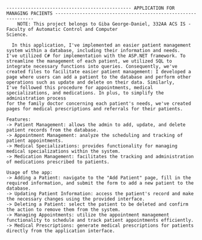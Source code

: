     ---------------------------------------------- APPLICATION FOR MANAGING PACIENTS --------------------------------------------------------------
        NOTE: This project belongs to Giba George-Daniel, 332AA ACS IS - Faculty of Automatic Control and Computer
    Science. 

      In this application, I've implemented an easier patient management system within a database, including their information and needs.
    I've utilized C# for implementation with the ASP.NET framework. To streamline the management of each patient, we utilized SQL to 
    integrate necessary functions into queries. Consequently, we've created files to facilitate easier patient management: I developed a 
    page where users can add a patient to the database and perform other operations such as update and delete on their data. Similarly, 
    I've followed this procedure for appointments, medical specializations, and medications. In plus, to simplify the administration process 
    for the family doctor concerning each patient's needs, we've created pages for medical prescriptions and referrals for their patients.
    
    Features:
    -> Patient Management: allows the admin to add, update, and delete patient records from the database.
    -> Appointment Management: analyze the scheduling and tracking of patient appointments.
    -> Medical Specializations: provides functionality for managing medical specializations within the system.
    -> Medication Management: facilitates the tracking and administration of medications prescribed to patients.
    
    Usage of the app:
    -> Adding a Patient: navigate to the "Add Patient" page, fill in the required information, and submit the form to add a new patient to the database.
    -> Updating Patient Information: access the patient's record and make the necessary changes using the provided interface.
    -> Deleting a Patient: select the patient to be deleted and confirm the action to remove them from the system.
    -> Managing Appointments: utilize the appointment management functionality to schedule and track patient appointments efficiently.
    -> Medical Prescriptions: generate medical prescriptions for patients directly from the application interface.
